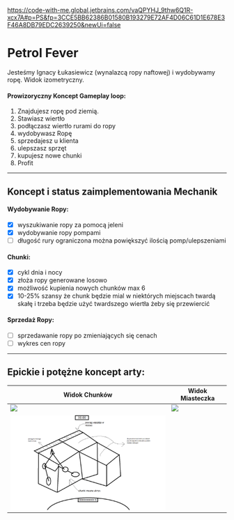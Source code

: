 https://code-with-me.global.jetbrains.com/vaQPYHJ_9thw6Q1R-xcx7A#p=PS&fp=3CCE5BB62386B01580B193279E72AF4D06C61D1E678E3F46A8DB79EDC2639250&newUi=false
# Petrol Fever
Jesteśmy Ignacy Łukasiewicz (wynalazcą ropy naftowej) i wydobywamy ropę.
Widok izometryczny.
#### Prowizoryczny Koncept Gameplay loop:
  1. Znajdujesz ropę pod ziemią.
  2. Stawiasz wiertło
  3. podłączasz wiertło rurami do ropy
  4. wydobywasz Ropę
  7. sprzedajesz u klienta
  8. ulepszasz sprzęt
  9. kupujesz nowe chunki
  10. Profit
---

## Koncept i status zaimplementowania Mechanik
#### Wydobywanie Ropy:
- [x] wyszukiwanie ropy za pomocą jeleni
- [x] wydobywanie ropy pompami
- [ ] długość rury ograniczona można powiększyć ilością pomp/ulepszeniami
#### Chunki:
- [x] cykl dnia i nocy
- [x] złoża ropy generowane losowo
- [x] możliwość kupienia nowych chunków max 6
- [x] 10-25% szansy że chunk będzie mial w niektórych miejscach twardą skałę i trzeba będzie użyć twardszego wiertła żeby się przewiercić 
#### Sprzedaż Ropy:
- [ ] sprzedawanie ropy po zmieniających się cenach
- [ ] wykres cen ropy
---
## Epickie i potężne koncept arty:
| Widok Chunków | Widok Miasteczka |
| --- | ---|
| <img src="https://github.com/KARMELbtw/petrolFever/assets/56600554/49af1abf-66d2-474a-ab66-2f62617d6e12" width=400px></img> | <img src="https://github.com/KARMELbtw/petrolFever/assets/56600554/303bd533-a444-46b7-b717-fc68a623b2e2" width=400px></img>
| <img src="concepts/klockivol.2upgradedsupereditionremastered.png" width=400px></img>

